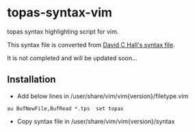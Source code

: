 # topas-syntax-vim
topas syntax highlighting script for vim.

This syntax file is converted from [David C Hall's syntax file](https://github.com/davidchall/topas-syntax).

It is not completed and will be updated soon...

## Installation
* Add below lines in /user/share/vim/vim{version}/filetype.vim
~~~
au BufNewFile,BufRead *.tps  set topas
~~~
* Copy syntax file in /user/share/vim/vim{version}/syntax
